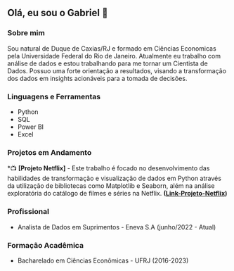 ## Olá, eu sou o Gabriel 👋

### Sobre mim
Sou natural de Duque de Caxias/RJ e formado em Ciências Economicas pela Universidade Federal do Rio de Janeiro. Atualmente eu trabalho com análise de dados e estou trabalhando para me tornar um Cientista de Dados. Possuo uma forte orientação a resultados, visando a transformação dos dados em insights acionáveis para a tomada de decisões.

### Linguagens e Ferramentas
* Python
* SQL
* Power BI
* Excel

### Projetos em Andamento
*📺 **[Projeto Netflix]** - Este trabalho é focado no desenvolvimento das habilidades de transformação e visualização de dados em Python através da utilização de bibliotecas como Matplotlib e Seaborn, além na análise exploratória do catálogo de filmes e séries na Netflix. **([Link-Projeto-Netflix](https://github.com/gabrielmartinsdesouza/Projeto-Netflix))**

### Profissional
* Analista de Dados em Suprimentos - Eneva S.A (junho/2022 - Atual)

### Formação Acadêmica
* Bacharelado em Ciências Econômicas - UFRJ (2016-2023)

<!--
**gabrielmartinsdesouza/gabrielmartinsdesouza** is a ✨ _special_ ✨ repository because its `README.md` (this file) appears on your GitHub profile.

Here are some ideas to get you started:

- 🔭 I’m currently working on ...
- 🌱 I’m currently learning ...
- 👯 I’m looking to collaborate on ...
- 🤔 I’m looking for help with ...
- 💬 Ask me about ...
- 📫 How to reach me: ...
- 😄 Pronouns: ...
- ⚡ Fun fact: ...
-->
